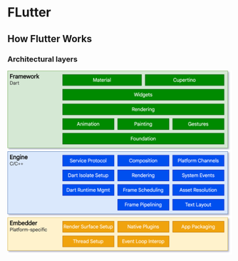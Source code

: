 # FLutter

## How Flutter Works

### Architectural layers

![Architectural layers](./img/archdiagram.png)
